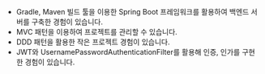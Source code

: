 - Gradle, Maven 빌드 툴을 이용한 Spring Boot 프레임워크를 활용하여 백엔드 서버를 구축한 경험이 있습니다.
- MVC 패턴을 이용하여 프로젝트를 관리할 수 있습니다.
- DDD 패턴을 활용한 작은 프로젝트 경험이 있습니다.
- JWT와 UsernamePasswordAuthenticationFilter를 활용해 인증, 인가를 구현한 경험이 있습니다.